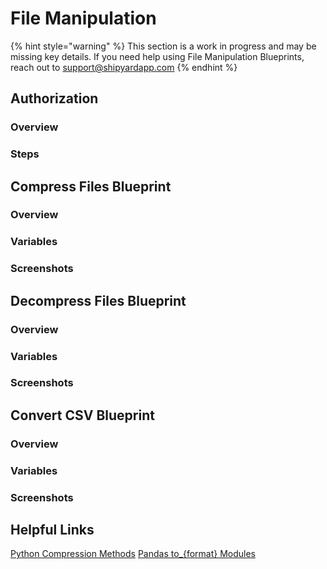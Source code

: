 # File Manipulation

{% hint style="warning" %}
This section is a work in progress and may be missing key details. If you need help using File Manipulation Blueprints, reach out to support@shipyardapp.com
{% endhint %}

## Authorization

### Overview

### Steps

## Compress Files Blueprint

### Overview

### Variables

### Screenshots

## Decompress Files Blueprint

### Overview

### Variables

### Screenshots

## Convert CSV Blueprint

### Overview

### Variables

### Screenshots

## Helpful Links

[Python Compression Methods](https://docs.python.org/3.7/library/archiving.html)
[Pandas to\_{format} Modules](https://pandas.pydata.org/pandas-docs/stable/reference/api/pandas.DataFrame.to_csv.html)
